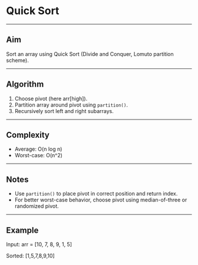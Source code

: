 # Quick Sort

---

## Aim
Sort an array using Quick Sort (Divide and Conquer, Lomuto partition scheme).

---

## Algorithm
1. Choose pivot (here arr[high]).
2. Partition array around pivot using `partition()`.
3. Recursively sort left and right subarrays.

---

## Complexity
- Average: O(n log n)
- Worst-case: O(n^2)

---

## Notes
- Use `partition()` to place pivot in correct position and return index.
- For better worst-case behavior, choose pivot using median-of-three or randomized pivot.

---

## Example
Input: arr = [10, 7, 8, 9, 1, 5]

Sorted: [1,5,7,8,9,10]
